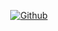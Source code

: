<p align="center">
<a href="https://github.com/mao2116"><img title="Github" src="https://img.shields.io/badge/noob-hackers-brightgreen?style=for-the-badge&logo=github"></a>
